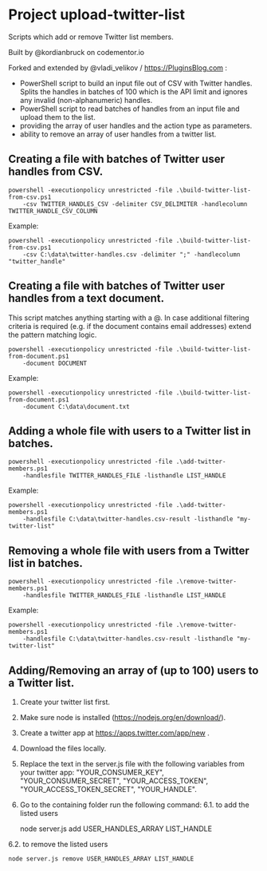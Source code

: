 # Project upload-twitter-list
Scripts which add or remove Twitter list members.

Built by @kordianbruck on codementor.io

Forked and extended by @vladi_velikov / https://PluginsBlog.com :
 - PowerShell script to build an input file out of CSV with Twitter handles. Splits the handles in batches of 100 which is the API limit and ignores any invalid (non-alphanumeric) handles.
 - PowerShell script to read batches of handles from an input file and upload them to the list.
 - providing the array of user handles and the action type as parameters.
 - ability to remove an array of user handles from a twitter list.

## Creating a file with batches of Twitter user handles from CSV.
	powershell -executionpolicy unrestricted -file .\build-twitter-list-from-csv.ps1
		-csv TWITTER_HANDLES_CSV -delimiter CSV_DELIMITER -handlecolumn TWITTER_HANDLE_CSV_COLUMN
Example:

	powershell -executionpolicy unrestricted -file .\build-twitter-list-from-csv.ps1
		-csv C:\data\twitter-handles.csv -delimiter ";" -handlecolumn "twitter_handle"

## Creating a file with batches of Twitter user handles from a text document.
This script matches anything starting with a @. In case additional filtering criteria is required (e.g. if the document contains email addresses) extend the pattern matching logic. 

	powershell -executionpolicy unrestricted -file .\build-twitter-list-from-document.ps1
		-document DOCUMENT
Example:

	powershell -executionpolicy unrestricted -file .\build-twitter-list-from-document.ps1
		-document C:\data\document.txt

## Adding a whole file with users to a Twitter list in batches.
	powershell -executionpolicy unrestricted -file .\add-twitter-members.ps1
		-handlesfile TWITTER_HANDLES_FILE -listhandle LIST_HANDLE
Example:

	powershell -executionpolicy unrestricted -file .\add-twitter-members.ps1
		-handlesfile C:\data\twitter-handles.csv-result -listhandle "my-twitter-list"

## Removing a whole file with users from a Twitter list in batches.
	powershell -executionpolicy unrestricted -file .\remove-twitter-members.ps1
		-handlesfile TWITTER_HANDLES_FILE -listhandle LIST_HANDLE
Example:

	powershell -executionpolicy unrestricted -file .\remove-twitter-members.ps1
		-handlesfile C:\data\twitter-handles.csv-result -listhandle "my-twitter-list"
 
## Adding/Removing an array of (up to 100) users to a Twitter list.

 1. Create your twitter list first.
 2. Make sure node is installed (https://nodejs.org/en/download/).
 3. Create a twitter app at https://apps.twitter.com/app/new .
 4. Download the files locally.
 5. Replace the text in the server.js file with the following variables from your twitter app: "YOUR\_CONSUMER\_KEY", "YOUR\_CONSUMER\_SECRET", "YOUR\_ACCESS\_TOKEN", "YOUR\_ACCESS\_TOKEN\_SECRET", "YOUR\_HANDLE".
 6. Go to the containing folder run the following command:
 6.1. to add the listed users

	node server.js add USER_HANDLES_ARRAY LIST_HANDLE

 6.2. to remove the listed users

	node server.js remove USER_HANDLES_ARRAY LIST_HANDLE
